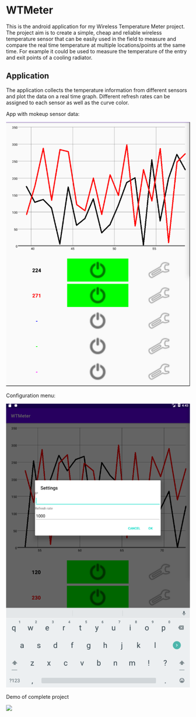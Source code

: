 # WTMeter
This is the android application for my Wireless Temperature Meter project. The project aim is to create a simple, cheap and reliable wireless temperature sensor that can be easily used in the field to measure and compare the real time temperature at multiple locations/points at the same time. For example it could be used to measure the temperature of the entry and exit points of a cooling radiator.

## Application
The application collects the temperature information from different sensors and plot the data on a real time graph. Different refresh rates can be assigned to each sensor as well as the curve color.

App with mokeup sensor data:

![](1.png)

Configuration menu:

![](2.png)

Demo of complete project

![](WTMeterDemo.gif)

